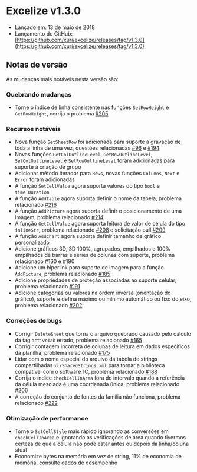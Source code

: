 # Excelize v1.3.0

* Lançado em: 13 de maio de 2018
* Lançamento do GitHub: [https://github.com/xuri/excelize/releases/tag/v1.3.0](https://github.com/xuri/excelize/releases/tag/v1.3.0)

## Notas de versão

As mudanças mais notáveis nesta versão são:

### Quebrando mudanças

* Torne o índice de linha consistente nas funções `SetRowHeight` e `GetRowHeight`, corrija o problema [#205](https://github.com/xuri/excelize/issues/205)

### Recursos notáveis

* Nova função `SetSheetRow` foi adicionada para suporte à gravação de toda a linha de uma vez, questões relacionadas [#96](https://github.com/xuri/excelize/issues/96) e [#194](https://github.com/xuri/excelize/issues/194)
* Novas funções `GetColOutlineLevel`, `GetRowOutlineLevel`, `SetColOutlineLevel` e `SetRowOutlineLevel` foram adicionadas para suporte à criação de grupo
* Adicionar método iterador para `Rows`, novas funções `Columns`, `Next` e `Error` foram adicionadas
* A função `SetCellValue` agora suporta valores do tipo `bool` e `time.Duration`
* A função `AddTable` agora suporta definir o nome da tabela, problema relacionado [#216](https://github.com/xuri/excelize/issues/216)
* A função `AddPicture` agora suporta definir o posicionamento de uma imagem, problema relacionado [#214](https://github.com/xuri/excelize/issues/214)
* A função `GetCellValue` agora suporta leitura de valor de célula do tipo `inlineStr`, problema relacionado [#208](https://github.com/xuri/excelize/issues/208) e solicitação pull [#209](https://github.com/xuri/excelize/issues/209)
* A função `AddChart` agora suporta definir tamanho de gráfico personalizado
* Adicione gráficos 3D, 3D 100%, agrupados, empilhados e 100% empilhados de barras e séries de colunas com suporte, problema relacionado [#160](https://github.com/xuri/excelize/issues/160) e [#190](https://github.com/xuri/excelize/issues/190)
* Adicione um hiperlink para suporte de imagem para a função `AddPicture`, problema relacionado [#185](https://github.com/xuri/excelize/issues/185)
* Adicione propriedades de proteção associadas ao suporte celular, problema relacionado [#191](https://github.com/xuri/excelize/issues/191)
* Adicione categorias ou valores na ordem inversa (orientação do gráfico), suporte e defina máximo ou mínimo automático ou fixo do eixo, problema relacionado [#202](https://github.com/xuri/excelize/issues/202)

### Correções de bugs

* Corrigir `DeleteSheet` que torna o arquivo quebrado causado pelo cálculo da tag `activeTab` errado, problema relacionado [#165](https://github.com/xuri/excelize/issues/165)
* Corrigir contagem incorreta de colunas de leitura em dados específicos da planilha, problema relacionado [#175](https://github.com/xuri/excelize/issues/175)
* Lidar com o nome especial do arquivo da tabela de strings compartilhadas `xl/SharedStrings.xml` para tornar a biblioteca compatível com o software 1C, problema relacionado [#188](https://github.com/xuri/excelize/issues/188)
* Corrija o índice `checkCellInArea` fora do intervalo quando a referência da célula mesclada é uma coordenada única, problema relacionado [#206](https://github.com/xuri/excelize/issues/206)
* A correção do conjunto de fontes da família não funciona, problema relacionado [#222](https://github.com/xuri/excelize/issues/222)

### Otimização de performance

* Torne o `SetCellStyle` mais rápido ignorando as conversões em `checkCellInArea` e ignorando as verificações de área quando tivermos certeza de que a célula não pode estar antes ou depois da linha/coluna atual
* Economize bytes na memória em vez de string, 11% de economia de memória, consulte [dados de desempenho](https://github.com/xuri/excelize/wiki#performance-figures)
